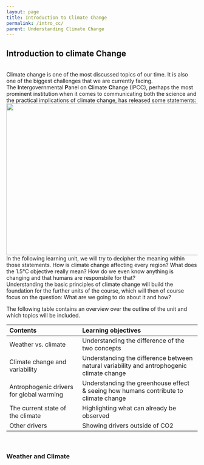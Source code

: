 ```yaml
---
layout: page
title: Introduction to Climate Change
permalink: /intro_cc/
parent: Understanding Climate Change
---
```


## Introduction to climate Change
<br>
Climate change is one of the most discussed topics of our time. It is also one of the biggest challenges that we are currently facing. <br>
The <b>I</b>ntergovernmental <b>P</b>anel on <b>C</b>limate <b>C</b>hange (IPCC), perhaps the most prominent institution when it comes to communicating both the science and the practical implications of climate change, has released some statements: 

<br>
<img src=/datklim/images/IPCC_Slides.PNG width=600 height=400> 
<br>
In the following learning unit, we will try to decipher the meaning within those statements. How is climate change affecting every region? What does the 1.5°C objective really mean? How do we even know anything is changing and that humans are responsbile for that?
 <br>
Understanding the basic principles of climate change will build the foundation for the further units of the course, which will then of course focus on the question: What are we going to do about it and how?

<br>

The following table contains an overview over the outline of the unit and which topics will be included.
<br>

Contents|Learning objectives|
:--------------|:------------------------------------------------------------------------------------------------------|
 Weather vs. climate | Understanding the difference of the two concepts|
 Climate change and variability | Understanding the difference between natural variability and antrophogenic climate change|
 Antrophogenic drivers for global warming | Understanding the greenhouse effect & seeing how humans contribute to climate change|
 The current state of the climate | Highlighting what can already be observed|
 Other drivers | Showing drivers outside of CO2|

<br>

### Weather and Climate


